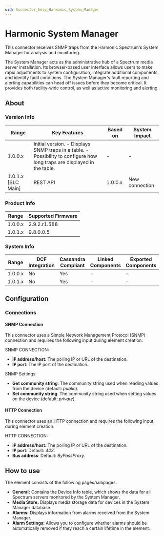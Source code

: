 ```yaml
---
uid: Connector_help_Harmonic_System_Manager
---
```


# Harmonic System Manager

This connector receives SNMP traps from the Harmonic Spectrum's System Manager for analysis and monitoring.

The System Manager acts as the administrative hub of a Spectrum media server installation. Its browser-based user interface allows users to make rapid adjustments to system configuration, integrate additional components, and identify fault conditions. The System Manager's fault reporting and alerting capabilities can head off issues before they become critical. It provides both facility-wide control, as well as active monitoring and alerting.

## About

### Version Info

| **Range**            | **Key Features**                                                                                                         | **Based on** | **System Impact** |
|----------------------|--------------------------------------------------------------------------------------------------------------------------|--------------|-------------------|
| 1.0.0.x              | Initial version. - Displays SNMP traps in a table. - Possibility to configure how long traps are displayed in the table. | -            | -                 |
| 1.0.1.x [SLC Main]   | REST API                                                                                                                 | 1.0.0.x      | New connection    |

### Product Info

| Range     | Supported Firmware     |
|-----------|------------------------|
| 1.0.0.x   | 2.9.2.r1.588           |
| 1.0.1.x   | 9.8.0.0.5              |

### System Info

| Range     | DCF Integration     | Cassandra Compliant     | Linked Components     | Exported Components     |
|-----------|---------------------|-------------------------|-----------------------|-------------------------|
| 1.0.0.x   | No                  | Yes                     | -                     | -                       |
| 1.0.1.x   | No                  | Yes                     | -                     | -                       |

## Configuration

### Connections

#### SNMP Connection

This connector uses a Simple Network Management Protocol (SNMP) connection and requires the following input during element creation:

SNMP CONNECTION:

- **IP address/host**: The polling IP or URL of the destination.
- **IP port**: The IP port of the destination.

SNMP Settings:

- **Get community string**: The community string used when reading values from the device (default: *public*).
- **Set community string**: The community string used when setting values on the device (default: *private*).

#### HTTP Connection

This connector uses an HTTP connection and requires the following input during element creation:

HTTP CONNECTION:

- **IP address/host**: The polling IP or URL of the destination.
- **IP port**: Default: *443*.
- **Bus address**: Default: *ByPassProxy*.

## How to use

The element consists of the following pages/subpages:

- **General:** Contains the Device Info table, which shows the data for all Spectrum servers monitored by the System Manager.
- **Media Store:** Displays media storage data for devices in the System Manager database.
- **Alarms:** Displays information from alarms received from the System Manager.
- **Alarm Settings:** Allows you to configure whether alarms should be automatically removed if they reach a certain lifetime in the element.
